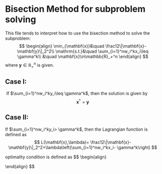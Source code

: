 # Bisection Method for subproblem solving

This file tends to interpret how to use the bisection method to solve the subproblem:
$$
\begin{align}
\min_{\mathbf{x}}&\quad \frac12\|\mathbf{x}-\mathbf{y}\|_2^2\\
\mathrm{s.t.}&\quad \sum_{i=1}^nw_i^kx_i\leq \gamma^k\\
&\quad \mathbf{x}\in\mathbb{R}_+^n
\end{align}
$$
 where $\mathbf{y}\in\mathbb{R}_+^n$ is given.

## Case I: 

​	If $\sum_{i=1}^nw_i^ky_i\leq \gamma^k$, then the solution is given by
$$
\mathbf{x}^*=\mathbf{y}
$$


## Case II:

If $\sum_{i=1}^nw_i^ky_i> \gamma^k$, then the Lagrangian function is defined as
$$
L(\mathbf{x},\lambda)= \frac12\|\mathbf{x}-\mathbf{y}\|_2^2+\lambda\left(\sum_{i=1}^nw_i^kx_i- \gamma^k\right)
$$






optimality condition is defined as
$$
\begin{align}

\end{align}
$$
